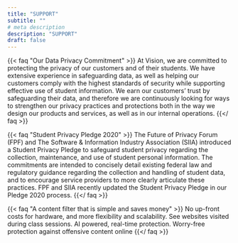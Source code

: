 ```yaml
---
title: "SUPPORT"
subtitle: ""
# meta description
description: "SUPPORT"
draft: false
---
```



{{< faq "Our Data Privacy Commitment" >}}
At Vision, we are committed to protecting the privacy of our customers and of their students. We have extensive experience in safeguarding data, as well as helping our customers comply with the highest standards of security while supporting effective use of student information. We earn our customers’ trust by safeguarding their data, and therefore we are continuously looking for ways to strengthen our privacy practices and protections both in the way we design our products and services, as well as in our internal operations.
{{</ faq >}}

{{< faq "Student Privacy Pledge 2020" >}}
The Future of Privacy Forum (FPF) and The Software & Information Industry Association (SIIA) introduced a Student Privacy Pledge to safeguard student privacy regarding the collection, maintenance, and use of student personal information. The commitments are intended to concisely detail existing federal law and regulatory guidance regarding the collection and handling of student data, and to encourage service providers to more clearly articulate these practices. FPF and SIIA recently updated the Student Privacy Pledge in our Pledge 2020 process.
{{</ faq >}}

{{< faq "A content filter that is simple and saves money" >}}
No up-front costs for hardware, and more flexibility and scalability.
See websites visited during class sessions.
AI powered, real-time protection.
Worry-free protection against offensive content online
{{</ faq >}}

